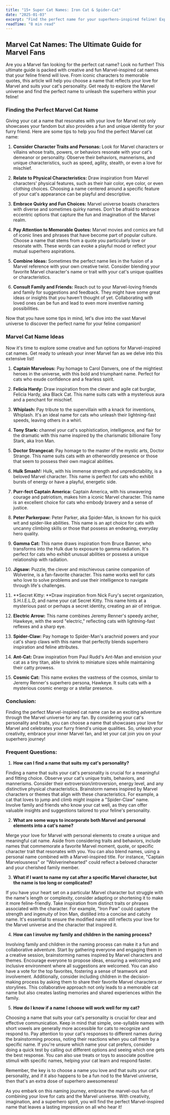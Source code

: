 ```yaml
---
title: "15+ Super Cat Names: Iron Cat & Spider-Cat"
date: "2025-01-03"
excerpt: "Find the perfect name for your superhero-inspired feline! Explore our list of 15+ super cat names, inspired by your favorite Marvel characters."
readTime: "8 min read"
---
```


## Marvel Cat Names: The Ultimate Guide for Marvel Fans

Are you a Marvel fan looking for the perfect cat name? Look no further! This ultimate guide is packed with creative and fun Marvel-inspired cat names that your feline friend will love. From iconic characters to memorable quotes, this article will help you choose a name that reflects your love for Marvel and suits your cat's personality. Get ready to explore the Marvel universe and find the perfect name to unleash the superhero within your feline!

### Finding the Perfect Marvel Cat Name

Giving your cat a name that resonates with your love for Marvel not only showcases your fandom but also provides a fun and unique identity for your furry friend. Here are some tips to help you find the perfect Marvel cat name:

1. **Consider Character Traits and Personas:** Look for Marvel characters or villains whose traits, powers, or behaviors resonate with your cat's demeanor or personality. Observe their behaviors, mannerisms, and unique characteristics, such as speed, agility, stealth, or even a love for mischief.

2. **Relate to Physical Characteristics:** Draw inspiration from Marvel characters' physical features, such as their hair color, eye color, or even clothing choices. Choosing a name centered around a specific feature of your cat's appearance can be playful and descriptive.

3. **Embrace Quirky and Fun Choices:** Marvel universe boasts characters with diverse and sometimes quirky names. Don't be afraid to embrace eccentric options that capture the fun and imagination of the Marvel realm.

4. **Pay Attention to Memorable Quotes:** Marvel movies and comics are full of iconic lines and phrases that have become part of popular culture. Choose a name that stems from a quote you particularly love or resonate with. These words can evoke a playful mood or reflect your mutual superhero aspirations. 

5. **Combine Ideas:** Sometimes the perfect name lies in the fusion of a Marvel reference with your own creative twist. Consider blending your favorite Marvel character's name or trait with your cat's unique qualities or characteristics. 

6. **Consult Family and Friends:** Reach out to your Marvel-loving friends and family for suggestions and feedback. They might have some great ideas or insights that you haven't thought of yet. Collaborating with loved ones can be fun and lead to even more inventive naming possibilities. 

Now that you have some tips in mind, let's dive into the vast Marvel universe to discover the perfect name for your feline companion!

### Marvel Cat Name Ideas

Now it's time to explore some creative and fun options for Marvel-inspired cat names. Get ready to unleash your inner Marvel fan as we delve into this extensive list! 

1. **Captain Marvelous:** Pay homage to Carol Danvers, one of the mightiest heroes in the universe, with this bold and triumphant name. Perfect for cats who exude confidence and a fearless spirit.

2. **Felicia Hardy:** Draw inspiration from the clever and agile cat burglar, Felicia Hardy, aka Black Cat. This name suits cats with a mysterious aura and a penchant for mischief.

3. **Whiplash:** Pay tribute to the supervillain with a knack for inventions, Whiplash. It's an ideal name for cats who unleash their lightning-fast speeds, leaving others in a whirl.

4. **Tony Stark:** channel your cat's sophistication, intelligence, and flair for the dramatic with this name inspired by the charismatic billionaire Tony Stark, aka Iron Man. 

5. **Doctor Strangecat:** Pay homage to the master of the mystic arts, Doctor Strange. This name suits cats with an otherworldly presence or those that seem to possess their own magical abilities. 

6. **Hulk Smash!:** Hulk, with his immense strength and unpredictability, is a beloved Marvel character. This name is perfect for cats who exhibit bursts of energy or have a playful, energetic side.

7. **Purr-fect Captain America:** Captain America, with his unwavering courage and patriotism, makes him a iconic Marvel character. This name is an excellent choice for cats who embody bravery and a sense of justice.

8. **Peter Parkerpaw:** Peter Parker, aka Spider-Man, is known for his quick wit and spider-like abilities. This name is an apt choice for cats with uncanny climbing skills or those that possess an endearing, everyday hero quality. 

9. **Gamma Cat:** This name draws inspiration from Bruce Banner, who transforms into the Hulk due to exposure to gamma radiation. It's perfect for cats who exhibit unusual abilities or possess a unique relationship with radiation. 

10. **Jigsaw:** Puzzle, the clever and mischievous canine companion of Wolverine, is a fan-favorite character. This name works well for cats who love to solve problems and use their intelligence to navigate through life's challenges. 

11. **Secret Kitty: **Draw inspiration from Nick Fury's secret organization, S.H.I.E.L.D, and name your cat Secret Kitty. This name hints at a mysterious past or perhaps a secret identity, creating an air of intrigue.

12. **Electric Arrow:** This name combines Jeremy Renner's speedy archer, Hawkeye, with the word "electric," reflecting cats with lightning-fast reflexes and a sharp eye. 

13. **Spider-Claw:** Pay homage to Spider-Man's arachnid powers and your cat's sharp claws with this name that perfectly blends superhero inspiration and feline attributes. 

14. **Ant-Cat:** Draw inspiration from Paul Rudd's Ant-Man and envision your cat as a tiny titan, able to shrink to miniature sizes while maintaining their catty prowess. 

15. **Cosmic Cat:** This name evokes the vastness of the cosmos, similar to Jeremy Renner's superhero persona, Hawkeye. It suits cats with a mysterious cosmic energy or a stellar presence. 

### Conclusion:

Finding the perfect Marvel-inspired cat name can be an exciting adventure through the Marvel universe for any fan. By considering your cat's personality and traits, you can choose a name that showcases your love for Marvel and celebrates your furry friend's unique qualities. So, unleash your creativity, embrace your inner Marvel fan, and let your cat join you on your superhero journey! 

### Frequent Questions:

1.  **How can I find a name that suits my cat's personality?**

Finding a name that suits your cat's personality is crucial for a meaningful and fitting choice. Observe your cat's unique traits, behaviors, and mannerisms. Consider their extroversion/introversion, energy level, and any distinctive physical characteristics. Brainstorm names inspired by Marvel characters or themes that align with these characteristics. For example, a cat that loves to jump and climb might inspire a "Spider-Claw" name. Involve family and friends who know your cat well, as they can offer valuable insights and suggestions tailored to your feline's personality. 

2.  **What are some ways to incorporate both Marvel and personal elements into a cat's name?**

Merge your love for Marvel with personal elements to create a unique and meaningful cat name. Aside from considering traits and behaviors, include names that commemorate a favorite Marvel moment, quote, or specific character trait that resonates with you. You can also blend names, using a personal name combined with a Marvel-inspired title. For instance, "Captain Marvelousness" or "Wolverinehearted" could reflect a beloved character and your cherished family member. 

3.  **What if I want to name my cat after a specific Marvel character, but the name is too long or complicated?**

If you have your heart set on a particular Marvel character but struggle with the name's length or complexity, consider adapting or shortening it to make it more feline-friendly. Take inspiration from distinct traits or phrases associated with the character. For example, "Iron Paw" could capture the strength and ingenuity of Iron Man, distilled into a concise and catchy name. It's essential to ensure the modified name still reflects your love for the Marvel universe and the character that inspired it. 

4.  **How can I involve my family and children in the naming process?**

Involving family and children in the naming process can make it a fun and collaborative adventure. Start by gathering everyone and engaging them in a creative session, brainstorming names inspired by Marvel characters and themes. Encourage everyone to propose ideas, ensuring a welcoming and inclusive environment where all suggestions are welcomed. You can also have a vote for the top favorites, fostering a sense of teamwork and involvement. Additionally, consider including children in the decision-making process by asking them to share their favorite Marvel characters or storylines. This collaborative approach not only leads to a memorable cat name but also creates lasting memories and shared experiences within the family. 

5.  **How do I know if a name I choose will work well for my cat?**

Choosing a name that suits your cat's personality is crucial for clear and effective communication. Keep in mind that simple, one-syllable names with short vowels are generally more accessible for cats to recognize and respond to. Pay attention to your cat's responses to different names during the brainstorming process, noting their reactions when you call them by a specific name. If you're unsure which name your cat prefers, consider doing a quick test by calling out different options and seeing which one gets the best response. You can also use treats or toys to associate positive stimuli with specific names, helping your cat learn and respond faster. 

Remember, the key is to choose a name you love and that suits your cat's personality, and if it also happens to be a fun nod to the Marvel universe, then that's an extra dose of superhero awesomeness! 

As you embark on this naming journey, embrace the marvel-ous fun of combining your love for cats and the Marvel universe. With creativity, imagination, and a superhero spirit, you will find the perfect Marvel-inspired name that leaves a lasting impression on all who hear it!